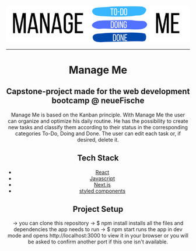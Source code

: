 <div align="center">
<img src="./public/logo/Logo.svg"
</div>

---


# Manage Me

## Capstone-project made for the web development bootcamp @ neueFische

Manage Me is based on the Kanban principle. With Manage Me the user can organize and optimize his daily routine. He has the possibility to create new tasks and classify them according to their status in the corresponding categories To-Do, Doing and Done. The user can edit each task or, if desired, delete it.


## Tech Stack

- [React](https://reactjs.org/)
- [Javascript](https://developer.mozilla.org/en-US/docs/Web/JavaScript#tutorials)
- [Next.js](https://nextjs.org/)
- [styled components](https://styled-components.com/)


## Project Setup

-> you can clone this repository
-> $ npm install installs all the files and dependencies the app needs to run
-> $ npm start runs the app in dev mode and opens http://localhost:3000 to view it in your browser or you will be asked to confirm another port if this one isn't available.
